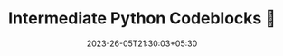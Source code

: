 ---
title: "Intermediate Python Codeblocks 🐍"
keywords: ["python" ,"cheatsheet"]
categories: [cheatsheet]
date: 2023-26-05T21:30:03+05:30
draft: false
defaultTheme: auto
tags: ["python","cheatsheet"]
showToc: true
comments: true
cover:
    image: posts/docker.png 
    alt: docker

---